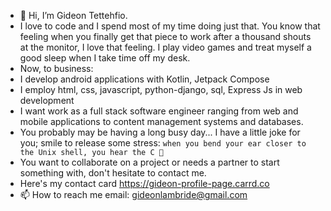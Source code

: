 - 👋 Hi, I’m Gideon Tettehfio.
- I love to code and I spend most of my time doing just that. You know that feeling when you finally get that piece to work after a thousand shouts at the monitor, I love that feeling. I play video games and treat myself a good sleep when I take time off my desk.
- Now, to business:
- I develop android applications with Kotlin, Jetpack Compose
- I employ html, css, javascript, python-django, sql, Express Js in web development
- I want work as a full stack software engineer ranging from web and mobile applications to content management systems and databases.
- You probably may be having a long busy day... I have a little joke for you; smile to release some stress: ``when you bend your ear closer to the Unix shell, you hear the C 🤣``
- You want to collaborate on a project or needs a partner to start something with, don't hesitate to contact me.
- Here's my contact card https://gideon-profile-page.carrd.co
- 📫 How to reach me email: gideonlambride@gmail.com 

<!---
Gideon-Tee/Gideon-Tee is a ✨ special ✨ repository because its `README.md` (this file) appears on your GitHub profile.
You can click the Preview link to take a look at your changes.
--->
